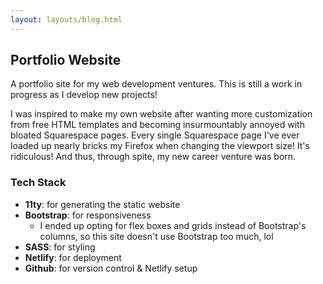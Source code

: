 ```yaml
---
layout: layouts/blog.html
---
```


## <span>P</span>ortfolio Website

A portfolio site for my web development ventures. This is still a work in progress as I develop new projects!

I was inspired to make my own website after wanting more customization from free HTML templates and becoming insurmountably annoyed with bloated Squarespace pages. Every single Squarespace page I've ever loaded up nearly bricks my Firefox when changing the viewport size! It's ridiculous! And thus, through spite, my new career venture was born.

### Tech Stack

+ **11ty**: for generating the static website
+ **Bootstrap**: for responsiveness
    + I ended up opting for flex boxes and grids instead of Bootstrap's columns, so this site doesn't use Bootstrap too much, lol
+ **SASS**: for styling
+ **Netlify**: for deployment
+ **Github**: for version control & Netlify setup